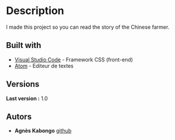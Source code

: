 # Description

I made this project so you can read the story of the Chinese farmer. 

## Built with 


* [Visual Studio Code](http://code.visualstudio.com) - Framework CSS (front-end)
* [Atom](https://atom.io/) - Editeur de textes


## Versions

**Last version :** 1.0


## Autors

* **Agnès Kabongo** [github](https://github.com/agkabongo)
